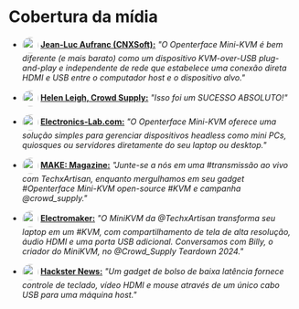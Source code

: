 # Cobertura da mídia

- <a href="https://www.cnx-software.com/"><img src="https://www.cnx-software.com/wp-content/uploads/2021/04/cropped-CNX-Software-Square-Logo-Light-Grey-100x100.png.webp" alt="" width="28" style="border-radius: 50%; vertical-align: middle;" onerror="this.style.display='none'"></a> **[Jean-Luc Aufranc (CNXSoft):](https://www.cnx-software.com/2024/05/09/openterface-mini-kvm-affordable-kvm-over-usb-device/)** *"O Openterface Mini-KVM é bem diferente (e mais barato) como um dispositivo KVM-over-USB plug-and-play e independente de rede que estabelece uma conexão direta HDMI e USB entre o computador host e o dispositivo alvo."*

- <a href="https://www.crowdsupply.com/"><img src="https://assets.openterface.com/images/trademark/crowd-supply.svg" alt="" width="28" style="border-radius: 50%; vertical-align: middle;" onerror="this.style.display='none'"></a> **[Helen Leigh, Crowd Supply:](https://x.com/TechxArtisan/status/1800563644046188896)** *"Isso foi um SUCESSO ABSOLUTO!"*

- <a href="https://www.electronics-lab.com/"><img src="https://pbs.twimg.com/profile_images/1721615885071261696/kpS5kOzE_200x200.jpg" alt="" width="28" style="border-radius: 50%; vertical-align: middle;" onerror="this.style.display='none'"></a> **[Electronics-Lab.com:](https://www.electronics-lab.com/experience-effortless-device-control-with-openterface-mini-kvm/)** *"O Openterface Mini-KVM oferece uma solução simples para gerenciar dispositivos headless como mini PCs, quiosques ou servidores diretamente do seu laptop ou desktop."*

- <a href="https://makezine.com/"><img src="https://pbs.twimg.com/profile_images/783080298665775108/LESsgngz_200x200.jpg" alt="" width="28" style="border-radius: 50%; vertical-align: middle;" onerror="this.style.display='none'"></a> **[MAKE: Magazine:](https://www.youtube.com/watch?v=lwitzvmxsgc)** *"Junte-se a nós em uma #transmissão ao vivo com TechxArtisan, enquanto mergulhamos em seu gadget #Openterface Mini-KVM open-source #KVM e campanha @crowd_supply."*

- <a href="https://www.electromaker.io/"><img src="https://pbs.twimg.com/profile_images/1722628898222174208/vWPr2Av5_200x200.jpg" alt="" width="28" style="border-radius: 50%; vertical-align: middle;" onerror="this.style.display='none'"></a> **[Electromaker:](https://www.electromaker.io/project/view/openterface-mini-kvm-portable-kvm-over-usb?srsltid=AfmBOorLBpyuDUbfmEG_xvOr4CPNl49p_Y7sM_qaxXe-l46pxonZL7TW)** *"O MiniKVM da @TechxArtisan transforma seu laptop em um #KVM, com compartilhamento de tela de alta resolução, áudio HDMI e uma porta USB adicional. Conversamos com Billy, o criador do MiniKVM, no @Crowd_Supply Teardown 2024."*

- <a href="https://www.hackster.io/"><img src="https://pbs.twimg.com/profile_images/1637085399511179266/wR1jSJJ5_200x200.jpg" alt="" width="28" style="border-radius: 50%; vertical-align: middle;" onerror="this.style.display='none'"></a> **[Hackster News:](https://www.hackster.io/news/techxartisan-s-openterface-mini-kvm-promises-an-open-source-approach-to-handling-headless-systems-5b81d9b7a451)** *"Um gadget de bolso de baixa latência fornece controle de teclado, vídeo HDMI e mouse através de um único cabo USB para uma máquina host."*
